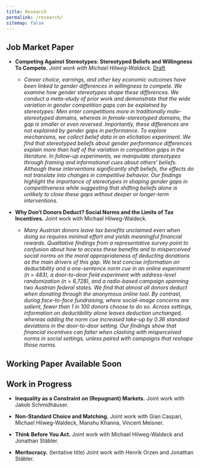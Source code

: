 ```yaml
---
title: Research
permalink: /research/
sitemap: false
---
```


<!-- ## Published Work

- Paper 1: Description of paper 1.
- Paper 2: Description of paper 2. -->

## Job Market Paper
- <span style="font-size:1.1em;"><strong></strong></span> **Competing Against Stereotypes: Stereotyped Beliefs and Willingness To Compete.**  *Joint work with Michael Hilweg-Waldeck.* [Draft](/assets/files/papers/JMP_Competing_Against_Stereotypes.pdf)
    - *Career choice, earnings, and other key economic outcomes have been linked to gender differences in willingness to compete. We examine how gender stereotypes shape these differences. We conduct a meta-study of prior work and demonstrate that the wide variation in gender competition gaps can be explained by stereotypes: Men enter competitions more in traditionally male-stereotyped domains, whereas in female-stereotyped domains, the gap is smaller or even reversed. Importantly, these differences are not explained by gender gaps in performance. To explore mechanisms, we collect belief data in an elicitation experiment. We find that stereotyped beliefs about gender performance differences explain more than half of the variation in competition gaps in the literature. In follow-up experiments, we manipulate stereotypes through framing and informational cues about others' beliefs. Although these interventions significantly shift beliefs, the effects do not translate into changes in competitive behavior. Our findings highlight the importance of stereotypes in shaping gender gaps in competitiveness while suggesting that shifting beliefs alone is unlikely to close these gaps without deeper or longer-term interventions.*

- **Why Don’t Donors Deduct? Social Norms and the Limits of Tax Incentives.**  Joint work with Michael Hilweg-Waldeck.
    - *Many Austrian donors leave tax benefits unclaimed even when doing so requires minimal effort and yields meaningful financial rewards. Qualitative findings from a representative survey point to confusion about how to access these benefits and to misperceived social norms on the moral appropriateness of deducting donations as the main drivers of this gap. We test concise information on deductibility and a one-sentence norm cue in an online experiment (n = 483), a door-to-door field experiment with address-level randomization (n = 6,728), and a radio-based campaign spanning two Austrian federal states. We find that almost all donors deduct when donating through the anonymous online tool. By contrast, during face-to-face fundraising, where social-image concerns are salient, fewer than 1 in 100 donors choose to do so. Across settings, information on deductibility alone leaves deduction unchanged, whereas adding the norm cue increased take-up by 0.36 standard deviations in the door-to-door setting. Our findings show that financial incentives can falter when clashing with misperceived norms in social settings, unless paired with campaigns that reshape those norms.*

## Working Paper Available Soon

## Work in Progress
-  **Inequality as a Constraint on (Repugnant) Markets.** Joint work with Jakob Schmidhäuser.

    
- **Non-Standard Choice and Matching.** Joint work with Gian Caspari, Michael Hilweg-Waldeck, Manshu Khanna, Vincent Meisner.

-  **Think Before You Act.** Joint work with Michael Hilweg-Waldeck and Jonathan Stäbler.
-  **Meritocracy.** (tentative title) Joint work with Henrik Orzen and Jonathan Stäbler.

    
